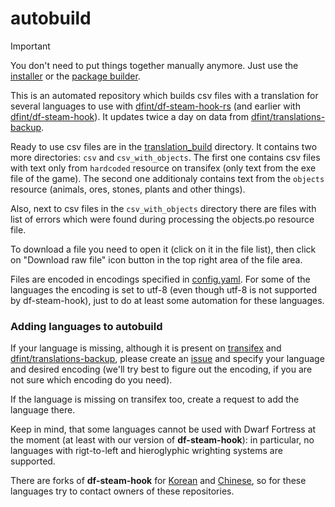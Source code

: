 # autobuild

> [!IMPORTANT]  
> You don't need to put things together manually anymore. Just use the [installer](https://github.com/dfint/installer) or the [package builder](https://dfint-package-build.streamlit.app).

This is an automated repository which builds csv files with a translation for several languages to use with [dfint/df-steam-hook-rs](https://github.com/dfint/df-steam-hook-rs) (and earlier with [dfint/df-steam-hook](https://github.com/dfint/df-steam-hook)). It updates twice a day on data from [dfint/translations-backup](https://github.com/dfint/translations-backup).

Ready to use csv files are in the [translation_build](https://github.com/dfint/autobuild/tree/main/translation_build) directory.
It contains two more directories: `csv` and `csv_with_objects`. The first one contains csv files with text only from `hardcoded` resource on transifex (only text from the exe file of the game). The second one additionaly contains text from the `objects` resource (animals, ores, stones, plants and other things).

Also, next to csv files in the `csv_with_objects` directory there are files with list of errors which were found during processing the objects.po resource file.

To download a file you need to open it (click on it in the file list), then click on "Download raw file" icon button in the top right area of the file area.

Files are encoded in encodings specified in [config.yaml](config.yaml). For some of the languages the encoding is set to utf-8 (even though utf-8 is not supported by df-steam-hook), just to do at least some automation for these languages.

### Adding languages to autobuild

If your language is missing, although it is present on [transifex](https://app.transifex.com/dwarf-fortress-translation/dwarf-fortress-steam/dashboard/) and [dfint/translations-backup](https://github.com/dfint/translations-backup), please create an [issue](https://github.com/dfint/autobuild/issues) and specify your language and desired encoding (we'll try best to figure out the encoding, if you are not sure which encoding do you need).

If the language is missing on transifex too, create a request to add the language there.

Keep in mind, that some languages cannot be used with Dwarf Fortress at the moment (at least with our version of **df-steam-hook**): in particular, no languages with rigt-to-left and hieroglyphic wrighting systems are supported.

There are forks of **df-steam-hook** for [Korean](https://github.com/Kheeman/df-steam-hook) and [Chinese](https://github.com/trotsky1997/df-steam-hook), so for these languages try to contact owners of these repositories.
